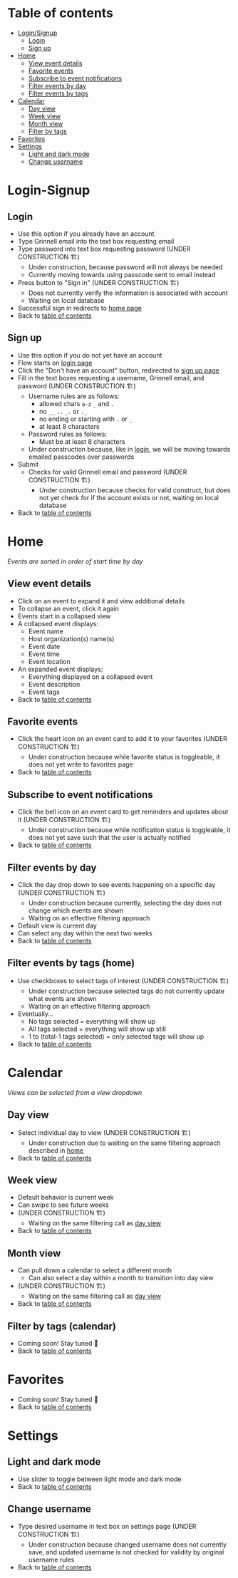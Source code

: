# Table of contents
- [Login/Signup](#login-signup)
    - [Login](#login)
    - [Sign up](#sign-up)
- [Home](#home)
    - [View event details](#view-event-details)
    - [Favorite events](#favorite-events)
    - [Subscribe to event notifications](#subscribe-to-event-notifications)
    - [Filter events by day](#filter-events-by-day)
    - [Filter events by tags](#filter-events-by-tags-home)
- [Calendar](#calendar)
    - [Day view](#day-view)
    - [Week view](#week-view)
    - [Month view](#month-view)
    - [Filter by tags](#filter-by-tags-calendar)
- [Favorites](#favorites)
- [Settings](#settings)
    - [Light and dark mode](#light-and-dark-mode)
    - [Change username](#change-username)


# Login-Signup

## Login
- Use this option if you already have an account
- Type Grinnell email into the text box requesting email
- Type password into text box requesting password (UNDER CONSTRUCTION :building_construction:)
    - Under construction, because password will not always be needed
    - Currently moving towards using passcode sent to email instead
- Press button to "Sign in" (UNDER CONSTRUCTION :building_construction:)
    - Does not currently verify the information is associated with account
    - Waiting on local database
- Successful sign in redirects to [home page](#home)
- Back to [table of contents](#table-of-contents)

## Sign up
- Use this option if you do not yet have an account
- Flow starts on [login page](#login)
- Click the "Don't have an account" button, redirected to [sign up page](#sign-up)
- Fill in the text boxes requesting a username, Grinnell email, and password (UNDER CONSTRUCTION :building_construction:)
    - Username rules are as follows:
        - allowed chars `a-z` `_` and `.`
        - no `__` `..` `_.` or `._`
        - no ending or starting with `.` or `_`
        - at least 8 characters
    - Password rules as follows:
        - Must be at least 8 characters
    - Under construction because, like in [login](#login), we will be moving towards emailed passcodes over passwords
- Submit
    - Checks for valid Grinnell email and password (UNDER CONSTRUCTION :building_construction:)
        - Under construction because checks for valid construct, but does not yet check for if the account exists or not, waiting on local database
- Back to [table of contents](#table-of-contents)

# Home
_Events are sorted in order of start time by day_

## View event details
- Click on an event to expand it and view additional details
- To collapse an event, click it again
- Events start in a collapsed view
- A collapsed event displays:
    - Event name
    - Host organization(s) name(s)
    - Event date
    - Event time
    - Event location
- An expanded event displays:
    - Everything displayed on a collapsed event
    - Event description
    - Event tags
- Back to [table of contents](#table-of-contents)

## Favorite events
- Click the heart icon on an event card to add it to your favorites (UNDER CONSTRUCTION :building_construction:)
    - Under construction because while favorite status is toggleable, it does not yet write to favorites page
- Back to [table of contents](#table-of-contents)

## Subscribe to event notifications
- Click the bell icon on an event card to get reminders and updates about it (UNDER CONSTRUCTION :building_construction:)
    - Under construction because while notification status is toggleable, it does not yet save such that the user is actually notified
- Back to [table of contents](#table-of-contents)

## Filter events by day
- Click the day drop down to see events happening on a specific day (UNDER CONSTRUCTION :building_construction:)
    - Under construction because currently, selecting the day does not change which events are shown
    - Waiting on an effective filtering approach 
- Default view is current day
- Can select any day within the next two weeks
- Back to [table of contents](#table-of-contents)

## Filter events by tags (home)
- Use checkboxes to select tags of interest (UNDER CONSTRUCTION :building_construction:)
    - Under construction because selected tags do not currently update what events are shown
    - Waiting on an effective filtering approach 
- Eventually...
    - No tags selected = everything will show up
    - All tags selected = everything will show up still
    - 1 to (total-1 tags selected) = only selected tags will show up
- Back to [table of contents](#table-of-contents)

# Calendar

_Views can be selected from a view dropdown_

## Day view
- Select individual day to view (UNDER CONSTRUCTION :building_construction:)
    - Under construction due to waiting on the same filtering approach described in [home](#home)
- Back to [table of contents](#table-of-contents)

## Week view
- Default behavior is current week
- Can swipe to see future weeks
- (UNDER CONSTRUCTION :building_construction:)
    - Waiting on the same filtering call as [day view](#day-view)
- Back to [table of contents](#table-of-contents)

## Month view
- Can pull down a calendar to select a different month 
    - Can also select a day within a month to transition into day view
- (UNDER CONSTRUCTION :building_construction:)
    - Waiting on the same filtering call as [day view](#day-view)
- Back to [table of contents](#table-of-contents)

## Filter by tags (calendar)
- Coming soon! Stay tuned :tada:
- Back to [table of contents](#table-of-contents)

# Favorites
- Coming soon! Stay tuned :tada:
- Back to [table of contents](#table-of-contents)

# Settings

## Light and dark mode
- Use slider to toggle between light mode and dark mode
- Back to [table of contents](#table-of-contents)

## Change username
- Type desired username in text box on settings page (UNDER CONSTRUCTION :building_construction:)
    - Under construction because changed username does not currently save, and updated username is not checked for validity by original username rules
- Back to [table of contents](#table-of-contents)